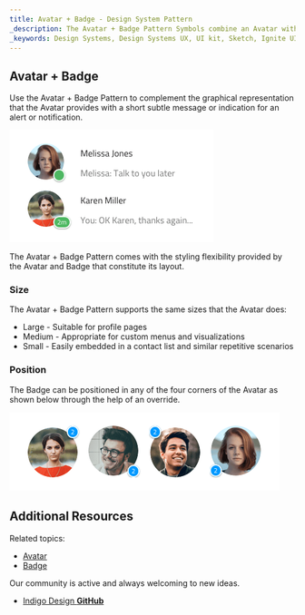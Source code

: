 ```yaml
---
title: Avatar + Badge - Design System Pattern
_description: The Avatar + Badge Pattern Symbols combine an Avatar with a Badge in front of it to display notifications and alerts. 
_keywords: Design Systems, Design Systems UX, UI kit, Sketch, Ignite UI for Angular, Sketch to Angular, Sketch to Angular, Angular, Angular Design System, Export code from Sketch, Design Kits for Angular, Sketch HTML, Sketch to HTML, Sketch UI kits
---
```


## Avatar + Badge

Use the Avatar + Badge Pattern to complement the graphical representation that the Avatar provides with a short subtle message or indication for an alert or notification.

<img src="../images/avatar_badge_demo.png" srcset="../images/avatar_badge_demo@2x.png 2x" />

The Avatar + Badge Pattern comes with the styling flexibility provided by the Avatar and Badge that constitute its layout.

### Size

The Avatar + Badge Pattern supports the same sizes that the Avatar does:

- Large - Suitable for profile pages
- Medium - Appropriate for custom menus and visualizations
- Small - Easily embedded in a contact list and similar repetitive scenarios

### Position

The Badge can be positioned in any of the four corners of the Avatar as shown below through the help of an override.

<img src="../images/avatar_badge_positions.png" srcset="../images/avatar_badge_positions@2x.png 2x" />

## Additional Resources

Related topics:

- [Avatar](avatar.md)
- [Badge](badge.md)
  <div class="divider--half"></div>

Our community is active and always welcoming to new ideas.

- [Indigo Design **GitHub**](https://github.com/IgniteUI/design-system-docfx)
